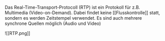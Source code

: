 Das Real-Time-Transport-Protocoll (RTP) ist ein Protokoll für z.B. Multimedia (Video-on-Demand).
Dabei findet keine [[Flusskontrolle]] statt, sondern es werden Zeitstempel verwendet.
Es sind auch mehrere synchrone Quellen möglich (Audio und Video)

![[RTP.png]]